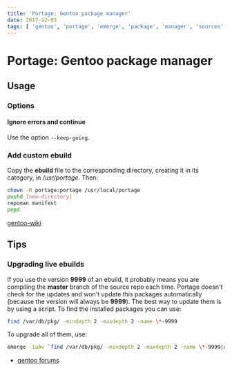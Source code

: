 ```yaml
---
title: 'Portage: Gentoo package manager'
date: 2017-12-03
tags: [ 'gentoo', 'portage', 'emerge', 'package', 'manager', 'sources' ]
---
```


# Portage: Gentoo package manager

## Usage

### Options

#### Ignore errors and continue

Use the option `--keep-going`.

### Add custom ebuild

Copy the **ebuild** file to the corresponding directory, creating it in its
category, in */usr/portage*. Then:

```bash
chown -R portage:portage /usr/local/portage
pushd [new-directory]
repoman manifest
popd
```

[gentoo-wiki](https://wiki.gentoo.org/wiki/Custom_repository#Adding_an_ebuild_to_the_repository)

## Tips

### Upgrading live ebuilds

If you use the version **9999** of an ebuild, it probably means you are
compiling the **master** branch of the source repo each time. Portage doesn't
check for the updates and won't update this packages automatically (because the
version will always be **9999**). The best way to update them is by using a
script. To find the installed packages you can use:

```bash
find /var/db/pkg/ -mindepth 2 -maxdepth 2 -name \*-9999
```

To upgrade all of them, use:

```bash
emerge -1aAv `find /var/db/pkg/ -mindepth 2 -maxdepth 2 -name \*-9999|awk -F \/ '{printf "=%s/%s ", $5, $6}'`
```

* [gentoo forums](https://forums.gentoo.org/viewtopic-t-544575.html)
